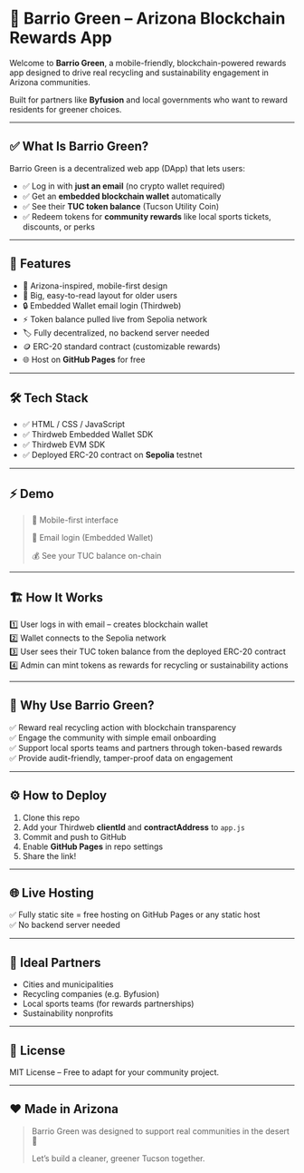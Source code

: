 # 🌵 Barrio Green – Arizona Blockchain Rewards App

Welcome to **Barrio Green**, a mobile-friendly, blockchain-powered rewards app designed to drive real recycling and sustainability engagement in Arizona communities.

Built for partners like **Byfusion** and local governments who want to reward residents for greener choices.

---

## ✅ What Is Barrio Green?

Barrio Green is a decentralized web app (DApp) that lets users:

- ✅ Log in with **just an email** (no crypto wallet required)
- ✅ Get an **embedded blockchain wallet** automatically
- ✅ See their **TUC token balance** (Tucson Utility Coin)
- ✅ Redeem tokens for **community rewards** like local sports tickets, discounts, or perks

---

## 🚀 Features

- 🌵 Arizona-inspired, mobile-first design
- 🧓 Big, easy-to-read layout for older users
- 🔒 Embedded Wallet email login (Thirdweb)
- ⚡ Token balance pulled live from Sepolia network
- 🏷️ Fully decentralized, no backend server needed
- 🪙 ERC-20 standard contract (customizable rewards)
- 🌐 Host on **GitHub Pages** for free

---

## 🛠️ Tech Stack

- ✅ HTML / CSS / JavaScript
- ✅ Thirdweb Embedded Wallet SDK
- ✅ Thirdweb EVM SDK
- ✅ Deployed ERC-20 contract on **Sepolia** testnet

---

## ⚡ Demo

> 📱 Mobile-first interface
> 
> 📨 Email login (Embedded Wallet)
> 
> 💰 See your TUC balance on-chain

---

## 🏗️ How It Works

1️⃣ User logs in with email – creates blockchain wallet  
2️⃣ Wallet connects to the Sepolia network  
3️⃣ User sees their TUC token balance from the deployed ERC-20 contract  
4️⃣ Admin can mint tokens as rewards for recycling or sustainability actions  

---

## 💼 Why Use Barrio Green?

✅ Reward real recycling action with blockchain transparency  
✅ Engage the community with simple email onboarding  
✅ Support local sports teams and partners through token-based rewards  
✅ Provide audit-friendly, tamper-proof data on engagement  

---

## ⚙️ How to Deploy

1. Clone this repo
2. Add your Thirdweb **clientId** and **contractAddress** to `app.js`
3. Commit and push to GitHub
4. Enable **GitHub Pages** in repo settings
5. Share the link!

---

## 🌐 Live Hosting

✅ Fully static site = free hosting on GitHub Pages or any static host  
✅ No backend server needed  

---

## 🤝 Ideal Partners

- Cities and municipalities
- Recycling companies (e.g. Byfusion)
- Local sports teams (for rewards partnerships)
- Sustainability nonprofits

---

## 📄 License

MIT License – Free to adapt for your community project.  

---

## ❤️ Made in Arizona

> Barrio Green was designed to support real communities in the desert 🌵
> 
> Let’s build a cleaner, greener Tucson together.
